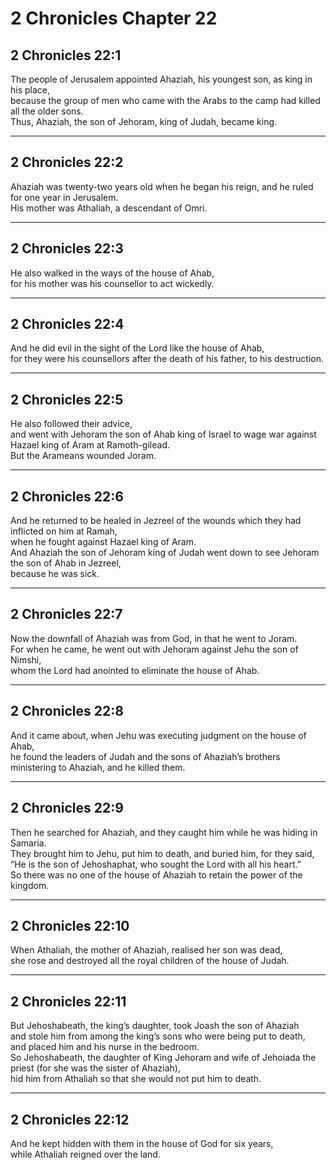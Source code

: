 # 2 Chronicles Chapter 22

## 2 Chronicles 22:1

The people of Jerusalem appointed Ahaziah, his youngest son, as king in his place,  
because the group of men who came with the Arabs to the camp had killed all the older sons.  
Thus, Ahaziah, the son of Jehoram, king of Judah, became king.

---

## 2 Chronicles 22:2

Ahaziah was twenty-two years old when he began his reign, and he ruled for one year in Jerusalem.  
His mother was Athaliah, a descendant of Omri.

---

## 2 Chronicles 22:3

He also walked in the ways of the house of Ahab,  
for his mother was his counsellor to act wickedly.

---

## 2 Chronicles 22:4

And he did evil in the sight of the Lord like the house of Ahab,  
for they were his counsellors after the death of his father, to his destruction.

---

## 2 Chronicles 22:5

He also followed their advice,  
and went with Jehoram the son of Ahab king of Israel to wage war against Hazael king of Aram at Ramoth-gilead.  
But the Arameans wounded Joram.

---

## 2 Chronicles 22:6

And he returned to be healed in Jezreel of the wounds which they had inflicted on him at Ramah,  
when he fought against Hazael king of Aram.  
And Ahaziah the son of Jehoram king of Judah went down to see Jehoram the son of Ahab in Jezreel,  
because he was sick.

---

## 2 Chronicles 22:7

Now the downfall of Ahaziah was from God, in that he went to Joram.  
For when he came, he went out with Jehoram against Jehu the son of Nimshi,  
whom the Lord had anointed to eliminate the house of Ahab.

---

## 2 Chronicles 22:8

And it came about, when Jehu was executing judgment on the house of Ahab,  
he found the leaders of Judah and the sons of Ahaziah’s brothers ministering to Ahaziah, and he killed them.

---

## 2 Chronicles 22:9

Then he searched for Ahaziah, and they caught him while he was hiding in Samaria.  
They brought him to Jehu, put him to death, and buried him, for they said,  
“He is the son of Jehoshaphat, who sought the Lord with all his heart.”  
So there was no one of the house of Ahaziah to retain the power of the kingdom.

---

## 2 Chronicles 22:10

When Athaliah, the mother of Ahaziah, realised her son was dead,  
she rose and destroyed all the royal children of the house of Judah.

---

## 2 Chronicles 22:11

But Jehoshabeath, the king’s daughter, took Joash the son of Ahaziah  
and stole him from among the king’s sons who were being put to death,  
and placed him and his nurse in the bedroom.  
So Jehoshabeath, the daughter of King Jehoram and wife of Jehoiada the priest (for she was the sister of Ahaziah),  
hid him from Athaliah so that she would not put him to death.

---

## 2 Chronicles 22:12

And he kept hidden with them in the house of God for six years,  
while Athaliah reigned over the land.
